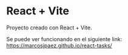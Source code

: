 # React + Vite

Proyecto creado con React + Vite.

Se puede ver funcionando en el siguiente link: https://marcosjpaez.github.io/react-tasks/
